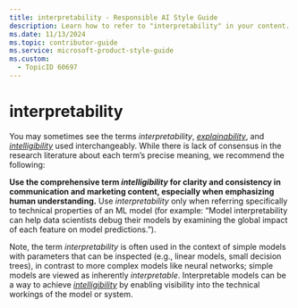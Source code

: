 ```yaml
---
title: interpretability - Responsible AI Style Guide
description: Learn how to refer to "interpretability" in your content.
ms.date: 11/13/2024
ms.topic: contributor-guide
ms.service: microsoft-product-style-guide
ms.custom:
  - TopicID 60697
---
```



# interpretability

You may sometimes see the terms _interpretability_, [_explainability_](~\responsible-ai-style-guide\a-z-word-list\e\explainability.md), and [_intelligibility_](~\responsible-ai-style-guide\a-z-word-list\i\intelligibility.md) used interchangeably. While there is lack of consensus in the research literature about each term’s precise meaning, we recommend the following:

**Use the comprehensive term _intelligibility_ for clarity and consistency in communication and marketing content, especially when emphasizing human understanding.** Use _interpretability_ only when referring specifically to technical properties of an ML model (for example: “Model interpretability can help data scientists debug their models by examining the global impact of each feature on model predictions.”). 

Note, the term _interpretability_ is often used in the context of simple models with parameters that can be inspected (e.g., linear models, small decision trees), in contrast to more complex models like neural networks; simple models are viewed as inherently _interpretable_. Interpretable models can be a way to achieve [_intelligibility_](~\responsible-ai-style-guide\a-z-word-list\i\intelligibility.md) by enabling visibility into the technical workings of the model or system.